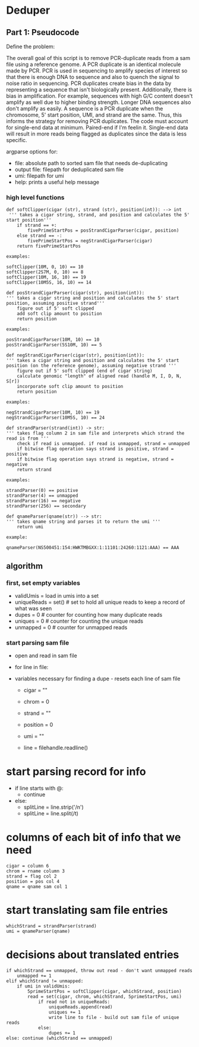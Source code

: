 # Deduper

## Part 1: Pseudocode
Define the problem:

The overall goal of this script is to remove PCR-duplicate reads from a sam file using a reference genome. A PCR duplicate is an identical molecule made by PCR. PCR is used in sequencing to amplify species of interest so that there is enough DNA to sequence and also to quench the signal to noise ratio in sequencing. PCR duplicates create bias in the data by representing a sequence that isn't biologically present. Additionally, there is bias in amplification. For example, sequences with high G/C content doesn't amplify as well due to higher binding strength. Longer DNA sequences also don't amplify as easily. A sequence is a PCR duplicate when the chromosome, 5' start position, UMI, and strand are the same. Thus, this informs the strategy for removing PCR duplicates. The code must account for single-end data at minimum. Paired-end if I'm feelin it. Single-end data will result in more reads being flagged as duplicates since the data is less specific. 

argparse options for:

- file: absolute path to sorted sam file that needs de-duplicating
- output file: filepath for deduplicated sam file
- umi: filepath for umi
- help: prints a useful help message

### high level functions 
```
def softClipper(cigar (str), strand (str), position(int)): --> int
 ''' takes a cigar string, strand, and position and calculates the 5' start position'''
    if strand == +:
        fivePrimeStartPos = posStrandCigarParser(cigar, position)
    else strand == -:
        fivePrimeStartPos = negStrandCigarParser(cigar)
    return fivePrimeStartPos

examples:

softClipper(10M, 0, 10) == 10
softClipper(2S7M, 0, 10) == 8
softClipper(10M, 16, 10) == 19
softClipper(10M5S, 16, 10) == 14

def posStrandCigarParser(cigar(str), position(int)):
''' takes a cigar string and position and calculates the 5' start position, assuming positive strand'''
    figure out if 5' soft clipped
    add soft clip amount to position
    return position

examples:

posStrandCigarParser(10M, 10) == 10
posStrandCigarParser(5S10M, 10) == 5

def negStrandCigarParser(cigar(str), position(int)):
''' takes a cigar string and position and calculates the 5' start position (on the reference genome), assuming negative strand '''
    figure out if 5' soft clipped (end of cigar string)
    calculate genomic "length" of aligned read (handle M, I, D, N, S[r])
    incorporate soft clip amount to position
    return position

examples:

negStrandCigarParser(10M, 10) == 19
negStrandCigarParser(10M5S, 10) == 24

def strandParser(strand(int)) -> str:
''' takes flag column 2 in sam file and interprets which strand the read is from '''
    check if read is unmapped. if read is unmapped, strand = unmapped
    if bitwise flag operation says strand is positive, strand = positive
    if bitwise flag operation says strand is negative, strand = negative
    return strand

examples:

strandParser(0) == positive
strandParser(4) == unmapped
strandParser(16) == negative
strandParser(256) == secondary

def qnameParser(qname(str)) --> str:
''' takes qname string and parses it to return the umi '''
    return umi

example:

qnameParser(NS500451:154:HWKTMBGXX:1:11101:24260:1121:AAA) == AAA
```
## algorithm

### first, set empty variables
- validUmis = load in umis into a set
- uniqueReads = set() # set to hold all unique reads to keep a record of what was seen
- dupes = 0 # counter for counting how many duplicate reads
- uniques = 0 # counter for counting the unique reads
- unmapped = 0 # counter for unmapped reads

### start parsing sam file
- open and read in sam file

- for line in file:
- variables necessary for finding a dupe - resets each line of sam file
    - cigar = ""
    - chrom = 0
    - strand = ""
    - position = 0
    - umi = ""

    - line = filehandle.readline()

# start parsing record for info
- if line starts with @:
    - continue
- else:
    - splitLine = line.strip('/n')
    - splitLine = line.split(/t)

# columns of each bit of info that we need
    cigar = column 6
    chrom = rname column 3
    strand = flag col 2
    position = pos col 4
    qname = qname sam col 1

# start translating sam file entries
    whichStrand = strandParser(strand)
    umi = qnameParser(qname)

# decisions about translated entries
    if whichStrand == unmapped, throw out read - don't want unmapped reads
        unmapped += 1
    elif whichStrand != unmapped:
        if umi in validUmis:
            5primeStartPos = softClipper(cigar, whichStrand, position)
            read = set(cigar, chrom, whichStrand, 5primeStartPos, umi)
                if read not in uniqueReads:
                    uniqueReads.append(read)
                    uniques += 1
                    write line to file - build out sam file of unique reads
                else:
                    dupes += 1
    else: continue (whichStrand == unmapped)
